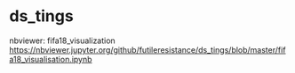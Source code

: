 # ds_tings
nbviewer:
fifa18_visualization
https://nbviewer.jupyter.org/github/futileresistance/ds_tings/blob/master/fifa18_visualisation.ipynb
